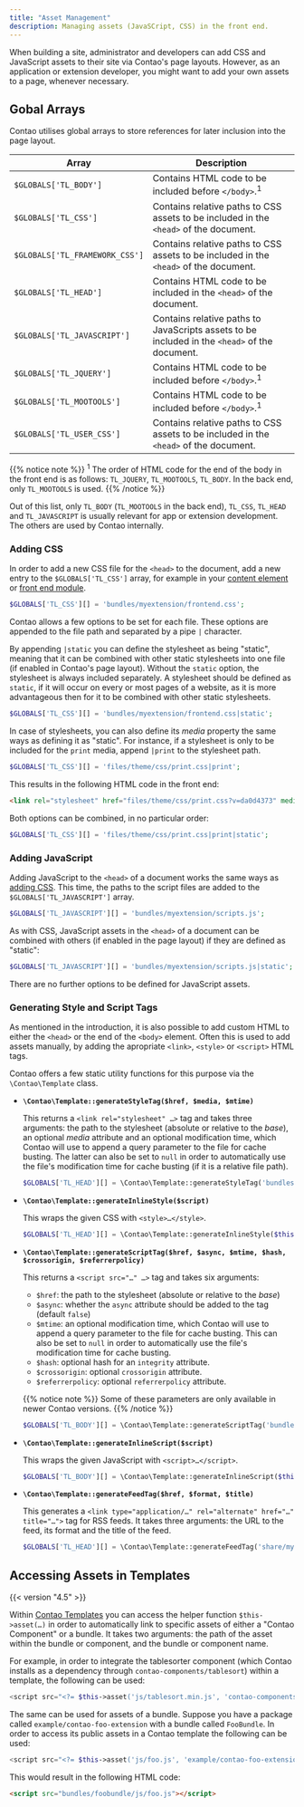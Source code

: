 ```yaml
---
title: "Asset Management"
description: Managing assets (JavaSCript, CSS) in the front end.
---
```



When building a site, administrator and developers can add CSS and JavaScript assets
to their site via Contao's page layouts. However, as an application or extension
developer, you might want to add your own assets to a page, whenever necessary.


## Gobal Arrays

Contao utilises global arrays to store references for later inclusion into the page
layout.


| Array | Description |
| --- | --- |
| `$GLOBALS['TL_BODY']` | Contains HTML code to be included before `</body>`.<sup>1</sup> |
| `$GLOBALS['TL_CSS']` | Contains relative paths to CSS assets to be included in the `<head>` of the document. |
| `$GLOBALS['TL_FRAMEWORK_CSS']` | Contains relative paths to CSS assets to be included in the `<head>` of the document. |
| `$GLOBALS['TL_HEAD']` | Contains HTML code to be included in the `<head>` of the document. |
| `$GLOBALS['TL_JAVASCRIPT']` | Contains relative paths to JavaScripts assets to be included in the `<head>` of the document. |
| `$GLOBALS['TL_JQUERY']` | Contains HTML code to be included before `</body>`.<sup>1</sup> |
| `$GLOBALS['TL_MOOTOOLS']` | Contains HTML code to be included before `</body>`.<sup>1</sup> |
| `$GLOBALS['TL_USER_CSS']` | Contains relative paths to CSS assets to be included in the `<head>` of the document. |

{{% notice note %}}
<sup>1</sup> The order of HTML code for the end of the body in the front end is 
as follows: `TL_JQUERY`, `TL_MOOTOOLS`, `TL_BODY`. In the back end, only `TL_MOOTOOLS`
is used.
{{% /notice %}}

Out of this list, only `TL_BODY` (`TL_MOOTOOLS` in the back end), `TL_CSS`, `TL_HEAD`
and `TL_JAVASCRIPT` is usually relevant for app or extension development. The others
are used by Contao internally.


### Adding CSS

In order to add a new CSS file for the `<head>` to the document, add a new entry
to the `$GLOBALS['TL_CSS']` array, for example in your [content element][ContaoContentElement]
or [front end module][ContaoFrontEndModule].

```php
$GLOBALS['TL_CSS'][] = 'bundles/myextension/frontend.css';
```

Contao allows a few options to be set for each file. These options are appended
to the file path and separated by a pipe `|` character.

By appending `|static` you can define the stylesheet as being "static", meaning 
that it can be combined with other static stylesheets into one file (if enabled
in Contao's page layout). Without the `static` option, the stylesheet is always 
included separately. A stylesheet should be defined as `static`, if it will occur 
on every or most pages of a website, as it is more advantageous then for it to be 
combined with other static stylesheets.

```php
$GLOBALS['TL_CSS'][] = 'bundles/myextension/frontend.css|static';
```

In case of stylesheets, you can also define its _media_ property the same ways as
defining it as "static". For instance, if a stylesheet is only to be included for
the `print` media, append `|print` to the stylesheet path.

```php
$GLOBALS['TL_CSS'][] = 'files/theme/css/print.css|print';
```

This results in the following HTML code in the front end:

```html
<link rel="stylesheet" href="files/theme/css/print.css?v=da0d4373" media="print">
```

Both options can be combined, in no particular order:

```php
$GLOBALS['TL_CSS'][] = 'files/theme/css/print.css|print|static';
```


### Adding JavaScript

Adding JavaScript to the `<head>` of a document works the same ways as [adding CSS](#adding-css).
This time, the paths to the script files are added to the `$GLOBALS['TL_JAVASCRIPT']`
array.

```php
$GLOBALS['TL_JAVASCRIPT'][] = 'bundles/myextension/scripts.js';
```

As with CSS, JavaScript assets in the `<head>` of a document can be combined with
others (if enabled in the page layout) if they are defined as "static":

```php
$GLOBALS['TL_JAVASCRIPT'][] = 'bundles/myextension/scripts.js|static';
```

There are no further options to be defined for JavaScript assets.


### Generating Style and Script Tags

As mentioned in the introduction, it is also possible to add custom HTML to either
the `<head>` or the end of the `<body>` element. Often this is used to add assets
manually, by adding the apropriate `<link>`, `<style>` or `<script>` HTML tags.

Contao offers a few static utility functions for this purpose via the `\Contao\Template`
class.

* __`\Contao\Template::generateStyleTag($href, $media, $mtime)`__ 
  
  This returns a `<link rel="stylesheet" …>` tag and takes three arguments: the
  path to the stylesheet (absolute or relative to the _base_), an optional _media_
  attribute and an optional modification time, which Contao will use to append a
  query parameter to the file for cache busting. The latter can also be set to
  `null` in order to automatically use the file's modification time for cache busting
  (if it is a relative file path).

  ```php
  $GLOBALS['TL_HEAD'][] = \Contao\Template::generateStyleTag('bundles/myextension/print.css', 'print', null);
  ```
* __`\Contao\Template::generateInlineStyle($script)`__

  This wraps the given CSS with `<style>…</style>`.

  ```php
  $GLOBALS['TL_HEAD'][] = \Contao\Template::generateInlineStyle($this->generateCss());
  ```
* __`\Contao\Template::generateScriptTag($href, $async, $mtime, $hash, $crossorigin, $referrerpolicy)`__ 
  
  This returns a `<script src="…" …>` tag and takes six arguments: 

  * `$href`: the path to the stylesheet (absolute or relative to the _base_)
  * `$async`: whether the `async` attribute should be added to the tag (default `false`)
  * `$mtime`: an optional modification time, which Contao will use to append a query 
    parameter to the file for cache busting. This can also be set to `null` in order 
    to automatically use the file's modification time for cache busting.
  * `$hash`: optional hash for an `integrity` attribute.
  * `$crossorigin`: optional `crossorigin` attribute.
  * `$referrerpolicy`: optional `referrerpolicy` attribute.

  {{% notice note %}}
Some of these parameters are only available in newer Contao versions.
  {{% /notice %}}

  ```php
  $GLOBALS['TL_BODY'][] = \Contao\Template::generateScriptTag('bundles/myextension/scripts.js', false, null);
  ```
* __`\Contao\Template::generateInlineScript($script)`__

  This wraps the given JavaScript with `<script>…</script>`.

  ```php
  $GLOBALS['TL_BODY'][] = \Contao\Template::generateInlineScript($this->generateJavaScript());
  ```
* __`\Contao\Template::generateFeedTag($href, $format, $title)`__

  This generates a `<link type="application/…" rel="alternate" href="…" title="…">` 
  tag for RSS feeds. It takes three arguments: the URL to the feed, its format and 
  the title of the feed.

  ```php
  $GLOBALS['TL_HEAD'][] = \Contao\Template::generateFeedTag('share/myfeed.xml', 'rss', 'My Feed');
  ```


## Accessing Assets in Templates

{{< version "4.5" >}}

Within [Contao Templates][ContaoTemplates] you can access the helper function `$this->asset(…)`
in order to automatically link to specific assets of either a "Contao Component"
or a bundle. It takes two arguments: the path of the asset within the bundle or
component, and the bundle or component name.

For example, in order to integrate the tablesorter component (which Contao installs
as a dependency through `contao-components/tablesort`) within a template, the following
can be used:

```php
<script src="<?= $this->asset('js/tablesort.min.js', 'contao-components/tablesort') ?>"></script>
```

The same can be used for assets of a bundle. Suppose you have a package called `example/contao-foo-extension`
with a bundle called `FooBundle`. In order to access its public assets
in a Contao template the following can be used:

```php
<script src="<?= $this->asset('js/foo.js', 'example/contao-foo-extension') ?>"></script>
```

This would result in the following HTML code:

```html
<script src="bundles/foobundle/js/foo.js"></script>
```


[ContaoContentElement]: /framework/content-elements
[ContaoFrontEndModule]: /framework/front-end-modules
[ContaoTemplates]: /framework/templates/
